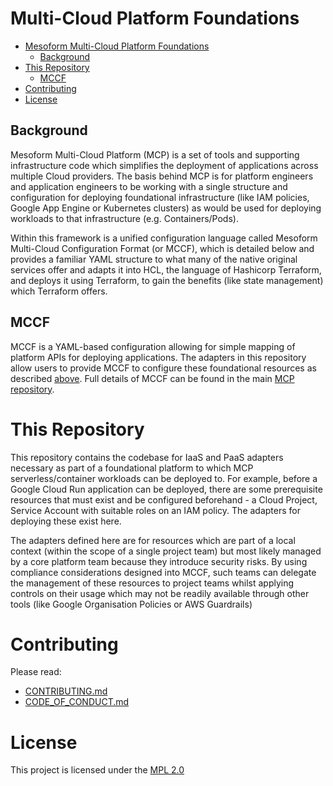 # Multi-Cloud Platform Foundations

* [Mesoform Multi-Cloud Platform Foundations](#multi-cloud-platform-foundations)
  * [Background](#Background)
* [This Repository](#this-repository)
  * [MCCF](#MCCF)
* [Contributing](#Contributing)
* [License](#License)  

## Background
Mesoform Multi-Cloud Platform (MCP) is a set of tools and supporting infrastructure code which simplifies the deployment
of applications across multiple Cloud providers. The basis behind MCP is for platform engineers and application
engineers to be working with a single structure and configuration for deploying foundational infrastructure (like IAM
policies, Google App Engine or Kubernetes clusters) as would be used for deploying workloads to that infrastructure
(e.g. Containers/Pods).

Within this framework is a unified configuration language called Mesoform Multi-Cloud Configuration Format (or MCCF),
which is detailed below and provides a familiar YAML structure to what many of the native original services offer and
adapts it into HCL, the language of Hashicorp Terraform, and deploys it using Terraform, to gain the benefits (like
state management) which Terraform offers.


## MCCF
MCCF is a YAML-based configuration allowing for simple mapping of platform APIs for deploying applications. The adapters 
in this repository allow users to provide MCCF to configure these foundational resources as described [above](#this-repository).
Full details of MCCF can be found in the main [MCP repository](https://github.com/mesoform/Multi-Cloud-Platform).


# This Repository
This repository contains the codebase for IaaS and PaaS adapters necessary as part of a foundational platform to which 
MCP serverless/container workloads can be deployed to. For example, before a Google Cloud Run application can be deployed, 
there are some prerequisite resources that must exist and be configured beforehand - a Cloud Project, Service Account with 
suitable roles on an IAM policy. The adapters for deploying these exist here.

The adapters defined here are for resources which are part of a local context (within the scope of a single project team) 
but most likely managed by a core platform team because they introduce security risks. By using compliance considerations 
designed into MCCF, such teams can delegate the management of these resources to project teams whilst applying controls 
on their usage which may not be readily available through other tools (like Google Organisation Policies or AWS Guardrails)


# Contributing
Please read:

* [CONTRIBUTING.md](https://github.com/mesoform/documentation/blob/master/CONTRIBUTING.md)
* [CODE_OF_CONDUCT.md](https://github.com/mesoform/documentation/blob/master/CODE_OF_CONDUCT.md)


# License
This project is licensed under the [MPL 2.0](https://www.mozilla.org/en-US/MPL/2.0/FAQ/)
